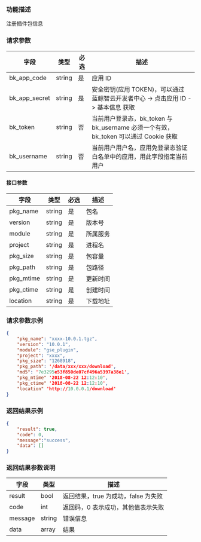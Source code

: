 ### 功能描述

注册插件包信息

### 请求参数

| 字段 | 类型 | 必选 |  描述 |
|-----------|------------|--------|------------|
| bk_app_code  |  string    | 是 | 应用 ID     |
| bk_app_secret|  string    | 是 | 安全密钥(应用 TOKEN)，可以通过 蓝鲸智云开发者中心 -&gt; 点击应用 ID -&gt; 基本信息 获取 |
| bk_token     |  string    | 否 | 当前用户登录态，bk_token 与 bk_username 必须一个有效，bk_token 可以通过 Cookie 获取 |
| bk_username  |  string    | 否 | 当前用户用户名，应用免登录态验证白名单中的应用，用此字段指定当前用户 |


#### 接口参数

| 字段      |  类型      | 必选   |  描述      |
|-----------|------------|--------|------------|
| pkg_name | string | 是 | 包名 |
| version | string | 是 | 版本号 |
| module | string | 是 | 所属服务 |
| project | string | 是 | 进程名 |
| pkg_size | string | 是 | 包容量 |
| pkg_path | string | 是 | 包路径 |
| pkg_mtime | string | 是 | 更新时间 |
| pkg_ctime | string | 是 | 创建时间 |
| location | string | 是 | 下载地址 |

### 请求参数示例

``` json
{
    "pkg_name": "xxxx-10.0.1.tgz",
    "version": "10.0.1",
    "module": "gse_plugin",
    "project": "xxxx",
    "pkg_size": "1268918",
    "pkg_path": '/data/xxx/xxx/download',
    "md5": '7e3295e53f850de07cf496a5397a38e1',
    "pkg_mtime" '2018-08-22 12:12:10',
    "pkg_ctime" '2018-08-22 12:12:10',
    "location" 'http://10.0.0.1/download' 
}
```

### 返回结果示例

```json
{
    "result": true,
    "code": 0,
    "message":"success",
    "data": []
}
```

### 返回结果参数说明

| 字段      | 类型      | 描述      |
|-----------|-----------|-----------|
|result| bool | 返回结果，true 为成功，false 为失败 |
|code|int|返回码，0 表示成功，其他值表示失败|
|message|string|错误信息
|data| array| 结果 |